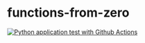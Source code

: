 # functions-from-zero

[![Python application test with Github Actions](https://github.com/saideshith1905/functions-from-zero/actions/workflows/main.yml/badge.svg)](https://github.com/saideshith1905/functions-from-zero/actions/workflows/main.yml)


